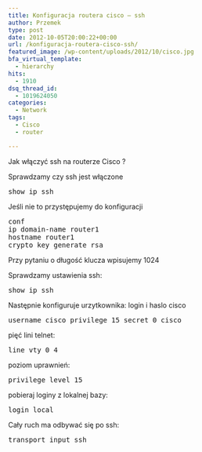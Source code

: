```yaml
---
title: Konfiguracja routera cisco – ssh
author: Przemek
type: post
date: 2012-10-05T20:00:22+00:00
url: /konfiguracja-routera-cisco-ssh/
featured_image: /wp-content/uploads/2012/10/cisco.jpg
bfa_virtual_template:
  - hierarchy
hits:
  - 1910
dsq_thread_id:
  - 1019624050
categories:
  - Network
tags:
  - Cisco
  - router

---
```

Jak włączyć ssh na routerze Cisco ?

<!--more-->

Sprawdzamy czy ssh jest włączone

<pre class="lang:default highlight:0 decode:true">show ip ssh</pre>

Jeśli nie to przystępujemy do konfiguracji

<pre class="lang:default highlight:0 decode:true">conf 
ip domain-name router1
hostname router1
crypto key generate rsa</pre>

Przy pytaniu o długość klucza wpisujemy 1024

Sprawdzamy ustawienia ssh:

<pre class="lang:default highlight:0 decode:true">show ip ssh</pre>

Następnie konfiguruje urzytkownika: login i haslo cisco

<pre class="lang:default highlight:0 decode:true">username cisco privilege 15 secret 0 cisco</pre>

pięć lini telnet:

<pre class="lang:default highlight:0 decode:true">line vty 0 4</pre>

poziom uprawnień:

<pre class="lang:default highlight:0 decode:true">privilege level 15</pre>

pobieraj loginy z lokalnej bazy:

<pre class="lang:default highlight:0 decode:true">login local</pre>

Cały ruch ma odbywać się po ssh:

<pre class="lang:default highlight:0 decode:true">transport input ssh</pre>

&nbsp;

&nbsp;

&nbsp;